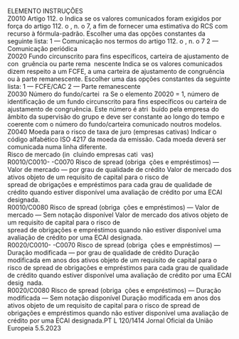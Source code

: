  
ELEMENTO  INSTRUÇÕES  
Z0010  Artigo 112.  o Indica se os valores comunicados foram exigidos por força do artigo 112.  o , 
n.  o 7, a fim de fornecer uma estimativa do RCS com recurso à fórmula-padrão. 
Escolher uma das opções constantes da seguinte lista: 
1 — Comunicação nos termos do artigo 112.  o , n.  o 7 
2 — Comunicação periódica  
Z0020  Fundo circunscrito para 
fins específicos, carteira 
de ajustamento de con ­
gruência ou parte rema ­
nescente  Indica se os valores comunicados dizem respeito a um FCFE, a uma carteira de 
ajustamento de congruência ou à parte remanescente. Escolher uma das opções 
constantes da seguinte lista: 
1 — FCFE/CAC 
2 — Parte remanescente  
Z0030  Número do fundo/cartei ­
ra  Se o elemento Z0020 = 1, número de identificação de um fundo circunscrito para 
fins específicos ou carteira de ajustamento de congruência. Este número é atri ­
buído pela empresa do âmbito da supervisão do grupo e deve ser constante ao 
longo do tempo e coerente com o número do fundo/carteira comunicado noutros 
modelos.  
Z0040  Moeda para o risco de 
taxa de juro (empresas 
cativas)  Indicar o código alfabético ISO 4217 da moeda da emissão. Cada moeda deverá 
ser comunicada numa linha diferente.  
Risco de mercado (in ­
cluindo empresas cati ­
vas)  
R0010/C0010- 
-C0070  Risco de  spread  (obriga ­
ções e empréstimos) — 
Valor de mercado — por 
grau de qualidade de 
crédito  Valor de mercado dos ativos objeto de um requisito de capital para o risco de  
spread  de obrigações e empréstimos para cada grau de qualidade de crédito quando 
estiver disponível uma avaliação de crédito por uma ECAI designada.  
R0010/C0080  Risco de  spread  (obriga ­
ções e empréstimos) — 
Valor de mercado — 
Sem notação disponível  Valor de mercado dos ativos objeto de um requisito de capital para o risco de  
spread  de obrigações e empréstimos quando não estiver disponível uma avaliação 
de crédito por uma ECAI designada.  
R0020/C0010- 
-C0070  Risco de  spread  (obriga ­
ções e empréstimos) — 
Duração modificada — 
por grau de qualidade de 
crédito  Duração modificada em anos dos ativos objeto de um requisito de capital para o 
risco de  spread  de obrigações e empréstimos para cada grau de qualidade de 
crédito quando estiver disponível uma avaliação de crédito por uma ECAI desig ­
nada.  
R0020/C0080  Risco de  spread  (obriga ­
ções e empréstimos) — 
Duração modificada — 
Sem notação disponível  Duração modificada em anos dos ativos objeto de um requisito de capital para o 
risco de  spread  de obrigações e empréstimos quando não estiver disponível uma 
avaliação de crédito por uma ECAI designada.PT  L 120/1414 Jornal Oficial da União Europeia 5.5.2023